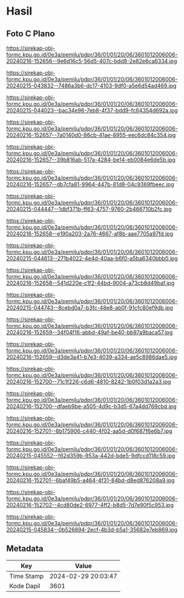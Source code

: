 # Hasil

## Foto C Plano

https://sirekap-obj-formc.kpu.go.id/0e3a/pemilu/pdpr/36/01/01/20/06/3601012006006-20240216-152656--9e6d16c5-56d5-407c-bdd8-2e82e6ca6334.jpg

https://sirekap-obj-formc.kpu.go.id/0e3a/pemilu/pdpr/36/01/01/20/06/3601012006006-20240215-043832--7486a3b6-dc17-4103-9df0-a5e6d54ad469.jpg

https://sirekap-obj-formc.kpu.go.id/0e3a/pemilu/pdpr/36/01/01/20/06/3601012006006-20240215-044023--bac34e96-7eb8-4f37-bdd9-fc64354d692a.jpg

https://sirekap-obj-formc.kpu.go.id/0e3a/pemilu/pdpr/36/01/01/20/06/3601012006006-20240216-152657--7a0140d0-86cb-41ae-8955-eec6dc84c354.jpg

https://sirekap-obj-formc.kpu.go.id/0e3a/pemilu/pdpr/36/01/01/20/06/3601012006006-20240216-152657--39b816ab-517a-4284-be14-eb0084e6de5b.jpg

https://sirekap-obj-formc.kpu.go.id/0e3a/pemilu/pdpr/36/01/01/20/06/3601012006006-20240216-152657--db7cfa81-9964-447b-81d8-04c9369fbeec.jpg

https://sirekap-obj-formc.kpu.go.id/0e3a/pemilu/pdpr/36/01/01/20/06/3601012006006-20240215-044447--1dbf371b-ff63-4757-9760-2b466710b2fc.jpg

https://sirekap-obj-formc.kpu.go.id/0e3a/pemilu/pdpr/36/01/01/20/06/3601012006006-20240216-152658--e190a203-2a76-4667-af8b-aae7705a97fd.jpg

https://sirekap-obj-formc.kpu.go.id/0e3a/pemilu/pdpr/36/01/01/20/06/3601012006006-20240215-044613--271b4022-4e4d-40aa-b6f0-a5ba6340bbb0.jpg

https://sirekap-obj-formc.kpu.go.id/0e3a/pemilu/pdpr/36/01/01/20/06/3601012006006-20240216-152658--541d220e-c1f2-44bd-9004-a73cb8d49baf.jpg

https://sirekap-obj-formc.kpu.go.id/0e3a/pemilu/pdpr/36/01/01/20/06/3601012006006-20240215-044743--8cebd0a7-b3fc-48e8-ab0f-91cfc80ef9db.jpg

https://sirekap-obj-formc.kpu.go.id/0e3a/pemilu/pdpr/36/01/01/20/06/3601012006006-20240216-152659--34f04f16-abbd-49af-be40-bb97a9baca57.jpg

https://sirekap-obj-formc.kpu.go.id/0e3a/pemilu/pdpr/36/01/01/20/06/3601012006006-20240216-152659--d3de3a41-b7e3-4039-a334-ae5c8986dae5.jpg

https://sirekap-obj-formc.kpu.go.id/0e3a/pemilu/pdpr/36/01/01/20/06/3601012006006-20240216-152700--71c1f226-c6d6-4810-8242-1b0f03d1a2a3.jpg

https://sirekap-obj-formc.kpu.go.id/0e3a/pemilu/pdpr/36/01/01/20/06/3601012006006-20240216-152700--dfaeb9be-a505-4d9c-b3d5-67a4dd769cbd.jpg

https://sirekap-obj-formc.kpu.go.id/0e3a/pemilu/pdpr/36/01/01/20/06/3601012006006-20240216-152701--8b175906-c440-4f02-aa5d-d0f687f6e6b7.jpg

https://sirekap-obj-formc.kpu.go.id/0e3a/pemilu/pdpr/36/01/01/20/06/3601012006006-20240215-045552--f62d359b-953a-442d-bde5-9dfccd118c59.jpg

https://sirekap-obj-formc.kpu.go.id/0e3a/pemilu/pdpr/36/01/01/20/06/3601012006006-20240216-152701--6baf49b5-a464-4f31-84bd-d8ed876208a9.jpg

https://sirekap-obj-formc.kpu.go.id/0e3a/pemilu/pdpr/36/01/01/20/06/3601012006006-20240216-152702--4cd80de2-6977-4ff2-b8d5-7d7e90f5c953.jpg

https://sirekap-obj-formc.kpu.go.id/0e3a/pemilu/pdpr/36/01/01/20/06/3601012006006-20240215-045834--0b526694-2ecf-4b3d-b5a1-35682e7eb869.jpg


## Metadata

| Key        | Value               |
| ---------- | ------------------- |
| Time Stamp | 2024-02-29 20:03:47 |
| Kode Dapil | 3601                |



